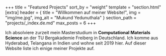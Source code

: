 +++
title = "Featured Projects"
sort_by = "weight"
template = "section.html"
[extra]
header = { title = "Willkommen auf meiner Website!", img = "img/me.jpg", img_alt = "Mukund Yedunuthala" }
section_path = "projects/_index.de.md"
max_posts = 6
+++

Ich absolviere zurzeit mein Masterstudium in **Computational Materials Science** an der TU Bergakademie Freiberg in Deutschland. Ich komme aus Hyderabad, Telangana in Indien und wohne seit 2019 hier. Auf dieser Website liste ich einige meiner Projekte auf. 